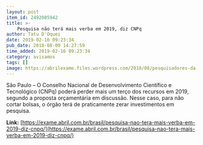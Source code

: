 ```yaml
---
layout: post
item_id: 2492085942
title: >-
    Pesquisa não terá mais verba em 2019, diz CNPq
author: Tatu D'Oquei
date: 2019-02-16 09:23:34
pub_date: 2018-08-09 14:27:59
time_added: 2019-02-16 09:23:34
category: avisamos
tags: []
image: https://abrilexame.files.wordpress.com/2018/08/pesquisadores-da-universidade-de-connecticut-spencer-platt-getty-images-e1533824749816.jpg?quality=70&strip=info&w=680&h=453&crop=1
---
```


São Paulo – O Conselho Nacional de Desenvolvimento Científico e Tecnológico (CNPq) poderá perder mais um terço dos recursos em 2019, segundo a proposta orçamentária em discussão. Nesse caso, para não cortar bolsas, o órgão terá de praticamente zerar investimentos em pesquisa.

**Link:** [https://exame.abril.com.br/brasil/pesquisa-nao-tera-mais-verba-em-2019-diz-cnpq/](https://exame.abril.com.br/brasil/pesquisa-nao-tera-mais-verba-em-2019-diz-cnpq/)

